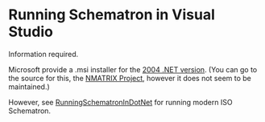 # Running Schematron in Visual Studio #

Information required.

Microsoft provide a .msi installer for the [2004 .NET version](http://www.microsoft.com/downloads/details.aspx?FamilyID=3d7c2e51-009c-43aa-bffd-9697e2f8f00f&amp;DisplayLang=en&displaylang=en).  (You can go to the source for this, the [NMATRIX Project](http://sourceforge.net/projects/dotnetopensrc/), however it does not seem to be maintained.)

However, see [RunningSchematronInDotNet](RunningSchematronInDotNet.md) for running modern ISO Schematron.